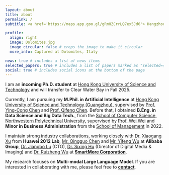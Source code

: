 ```yaml
---
layout: about
title: about
permalink: /
subtitle: <a href='https://maps.app.goo.gl/gRmHZCrrLQ7ex5Jd6'> Hangzhou, China </a>

profile:
  align: right
  image: Dolomites.jpg
  image_circular: false # crops the image to make it circular
  more_info: Captured at Dolomites, Italy

news: true # includes a list of news items
selected_papers: true # includes a list of papers marked as "selected={true}"
social: true # includes social icons at the bottom of the page
---
```


I am an **incoming Ph.D. student** at [Hong Kong University of Science and Technology](https://www.hkust.edu.hk/) and will transfer to Clear Water Bay in Fall 2025.

Currently, I am pursuing my __M.Phil. in Artificial Intelligence__ at [Hong Kong University of Science and Technology (Guangzhou)](https://www.hkust-gz.edu.cn/), supervised by [Prof. Ying-Cong Chen](https://www.yingcong.me/) and [Prof. Qifeng Chen](https://cqf.io/). Before that, I obtained __B.Eng. in Data Science and Big Data Tech.__, from the [School of Computer Science, Northwestern Polytechnical University](https://jsj.nwpu.edu.cn/), supervised by [Prof. Wei Wei](https://teacher.nwpu.edu.cn/weiwei.html) and __Minor in Business Administration__ from the [School of Management](https://som.nwpu.edu.cn/) in 2022.

I maintain strong industry collaborations, working closely with [Dr. Xiaogang Xu](https://xuxiaogang.com/) from __Huawei 2012 Lab__, [Mr. Qingguo Chen](https://scholar.google.com/citations?hl=en&user=GlqRHLcAAAAJ&view_op=list_works&sortby=pubdate) and [Mr. Yifeng Wu](https://openreview.net/profile?id=~Yi-Feng_Wu2) at __Alibaba Group__, [Dr. Jiangbo Lu](https://sites.google.com/site/jiangbolu/) (CTO), [Dr. Sixing Hu](https://david-husx.github.io/) (Director of Digital Media & Imaging) and [Dr. Ruizheng Wu](https://scholar.google.com/citations?user=OOagpAcAAAAJ&hl=en) at [__SmartMore Corporation__](https://global.smartmore.com/).

My research focuses on __Multi-modal Large Language Model__. If you are interested in collaborating with me, please feel free to [**contact**](mailto:jtang092@connect.hkust-gz.edu.cn).
